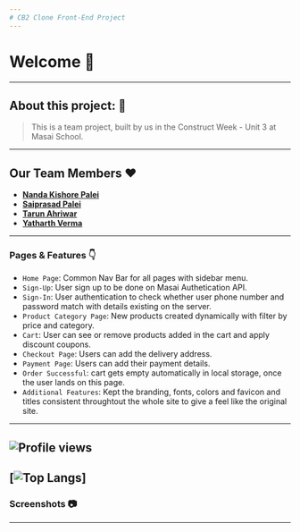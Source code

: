 ```yaml
---
# CB2 Clone Front-End Project
---
```


# Welcome 👋

---

## About this project: 🙌
> This is a team project, built by us in the Construct Week - Unit 3 at Masai School.

---
## Our Team Members ❤️

- **[Nanda Kishore Palei](https://github.com/nitesh172)**
- **[Saiprasad Palei](https://github.com/jayeshk99)**
- **[Tarun Ahriwar](https://github.com/SonaliGupta1216)**
- **[Yatharth Verma](https://github.com/yeti201)**

---

### Pages & Features 👇

- `Home Page`: Common Nav Bar for all pages with sidebar menu.
- `Sign-Up`: User sign up to be done on Masai Authetication API.
- `Sign-In`: User authentication to check whether user phone number and password match with details existing on the server.
- `Product Category Page`: New products created dynamically with filter by price and category.
- `Cart`: User can see or remove products added in the cart and apply discount coupons.
- `Checkout Page`: Users can add the delivery address.
- `Payment Page`: Users can add their payment details.
- `Order Successful`: cart gets empty automatically in local storage, once the user lands on this page.
- `Additional Features`: Kept the branding, fonts, colors and favicon and titles consistent throughtout the whole site to give a feel like the original site.

---
![Profile views](https://visitor-badge.glitch.me/badge?page_id=nandakishorpalei.nandakishorpalei)
---

[![Top Langs](https://github-readme-stats.vercel.app/api/top-langs/?username=nandakishorpalei&hide=ejs,shell&theme=tokyonight)]
---

### Screenshots :camera:

---




